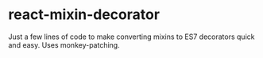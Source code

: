 # react-mixin-decorator
Just a few lines of code to make converting mixins to ES7 decorators quick and easy.  Uses monkey-patching.
